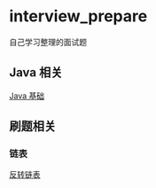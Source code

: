 # interview_prepare
自己学习整理的面试题

## Java 相关

[Java 基础](java/java基础.md)
## 刷题相关

### 链表

[反转链表](algorithm/list_reverseList.md)